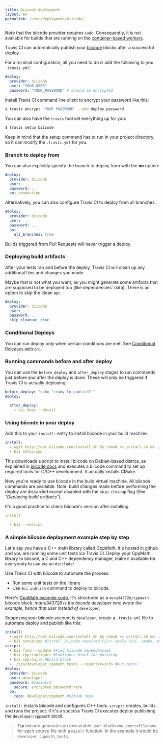 ```yaml
---
title: biicode deployment
layout: en
permalink: /user/deployment/biicode/
---
```


<div class="note-box">
Note that the biicode provider requires <code>sudo</code>.
Consequently, it is not available for builds that are running on the <a href="/user/workers/container-based-infrastructure">container-based workers</a>.
</div>

Travis CI can automatically publish your [biicode](https://www.biicode.com) blocks after a successful deploy.

For a minimal configuration, all you need to do is add the following to you `.travis.yml`:

```yaml
deploy:
  provider: biicode
  user: "YOUR_USER"
  password: "YOUR_PASSWORD" # should be encrypted
```

Install Travis CI command line client to encrypt your password like this:

```bash
$ travis encrypt "YOUR PASSWORD" --add deploy.password
```

You can also have the `travis` tool set everything up for you:

```bash
$ travis setup biicode
```

Keep in mind that the setup command has to run in your project directory, so it can modify the `.travis.yml` for you.

### Branch to deploy from

You can also explicitly specify the branch to deploy from with the **on** option:

```yaml
deploy:
  provider: biicode
  user: ...
  password: ...
  on: production
```

Alternatively, you can also configure Travis CI to deploy from all branches:

```yaml
deploy:
  provider: biicode
  user: ...
  password: ...
  on:
    all_branches: true
```

Builds triggered from Pull Requests will never trigger a deploy.

### Deploying build artifacts

After your tests ran and before the deploy, Travis CI will clean up any additional files and changes you made.

Maybe that is not what you want, as you might generate some artifacts that are supposed to be deployed too (like dependencies' data). There is an option to skip the clean up:

```yaml
deploy:
  provider: biicode
  user: ...
  password: ...
  skip_cleanup: true
```

### Conditional Deploys

You can run deploy only when certain conditions are met.
See [Conditional Releases with `on:`](/user/deployment#Conditional-Releases-with-on%3A).

### Running commands before and after deploy

You can use the `before_deploy` and `after_deploy` stages to run commands just before and after the deploy is done. These will only be triggered if Travis CI is actually deploying.

```yaml
before_deploy: "echo 'ready to publish?'"
deploy:
  ..
  after_deploy:
    - bii deps --detail
```

### Using biicode in your deploy

Add this to your `install:` entry to install biicode in your build machine:

```yaml
install:
  - wget http://apt.biicode.com/install.sh && chmod +x install.sh && ./install.sh
  - bii setup:cpp
```

This downloads a script to install biicode on Debian-based distros, as explained in [biicode docs](http://docs.biicode.com/c++/installation.html#alternative-install-debian) and executes a biicode command to set up required tools for C/C++ development. It actually installs CMake.

Now you're ready to use biicode in the build virtual machine. All biicode commands are available. Note: build changes made before performing the deploy are discarded except disabled with the `skip_cleanup` flag (See *"Deploying build artifacts"*).

It's a good practice to check biicode's version after installing:

```yaml
install
  ...
  - bii --version
```


### A simple biicode deployment example step by step

Let's say you have a C++ math library called *CppMath*. It's hosted in github and you are running some unit tests via Travis CI.
Deploy your CppMath library to biicode, a C and C++ dependency manager, make it available for everybody to use via an `#include`!

Use Travis CI with biicode to automate the process:

  - Run some unit tests on the library
  - Use `bii publish` command to deploy to biicode.

Here's [CppMath example code](https://github.com/Manu343726/CppMath/), it's structured as a `manu343726/cppmath` biicode block. *manu343726 is the biicode developer who wrote the example, hence that user instead of `developer`.*

Supposing your biicode account is `developer`, create a `.travis.yml` file to automate deploy and publish like this:

```yaml
install:
  - wget http://apt.biicode.com/install.sh && chmod +x install.sh && ./install.sh #Install biicode
  - bii setup:cpp #Install biicode required C/C++ tools (GCC, cmake, etc)
script:
  - bii find --update #Find biicode dependencies
  - bii cpp:configure #Configure block for building
  - bii cpp:build #Build block
  - ./bin/developer_cppmath_tests --reporter=info #Run tests
deploy:
  provider: biicode
  user: developer
  password: #password
    secure: encrypted password here
  on:
    repo: developer/cppmath #GitHub repo
```

`install:` installs biicode and configures C++ tools. `script:` creates, builds and runs the project. If it's a success Travis CI executes deploy publishing the `developer/cppmath` block.

>**Tip**
>biicode generates an executable `user_blockname_sourcefilename` for each source file with a `main()` function. In the example it would be `developer_cppmath_tests`.
